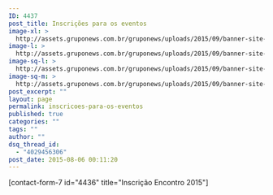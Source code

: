 ```yaml
---
ID: 4437
post_title: Inscrições para os eventos
image-xl: >
  http://assets.gruponews.com.br/gruponews/uploads/2015/09/banner-site-imersao-2015-2-1920x1080.png
image-l: >
  http://assets.gruponews.com.br/gruponews/uploads/2015/09/banner-site-imersao-2015-2-1280x720.png
image-sq-l: >
  http://assets.gruponews.com.br/gruponews/uploads/2015/09/banner-site-imersao-2015-2-1280x1280.png
image-sq-m: >
  http://assets.gruponews.com.br/gruponews/uploads/2015/09/banner-site-imersao-2015-2-720x720.png
post_excerpt: ""
layout: page
permalink: inscricoes-para-os-eventos
published: true
categories: ""
tags: ""
author: ""
dsq_thread_id:
  - "4029456306"
post_date: 2015-08-06 00:11:20
---
```

[contact-form-7 id="4436" title="Inscrição Encontro 2015"]